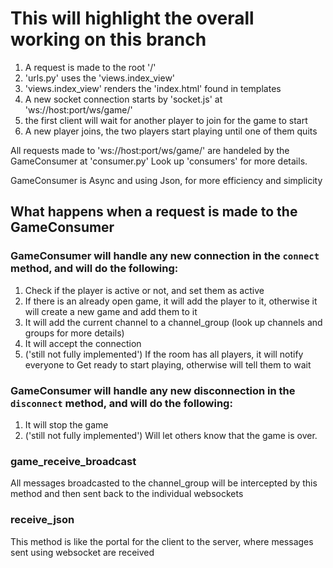 # This will highlight the overall working on this branch

1. A request is made to the root '/'
2. 'urls.py' uses the 'views.index_view'
3. 'views.index_view' renders the 'index.html' found in templates
4. A new socket connection starts by 'socket.js' at 'ws://host:port/ws/game/'
5. the first client will wait for another player to join for the game to start
6. A new player joins, the two players start playing until one of them quits


All requests made to 'ws://host:port/ws/game/' are handeled by the GameConsumer at 'consumer.py'
Look up 'consumers' for more details.

GameConsumer is Async and using Json, for more efficiency and simplicity


## What happens when a request is made to the GameConsumer

### GameConsumer will handle any new connection in the `connect` method, and will do the following:

 1. Check if the player is active or not, and set them as active
 2. If there is an already open game, it will add the player to it, otherwise it will create a new game and add them to it
 3. It will add the current channel to a channel_group (look up channels and groups for more details)
 4. It will accept the connection
 5. ('still not fully implemented') If the room has all players, it will notify everyone to Get ready to start playing, otherwise will tell them to wait

### GameConsumer will handle any new disconnection in the `disconnect` method, and will do the following:

 1. It will stop the game
 2. ('still not fully implemented') Will let others know that the game is over.

### game_receive_broadcast
All messages broadcasted to the channel_group will be intercepted by this method and then sent back to the individual websockets

### receive_json
This method is like the portal for the client to the server, where messages sent using websocket are received